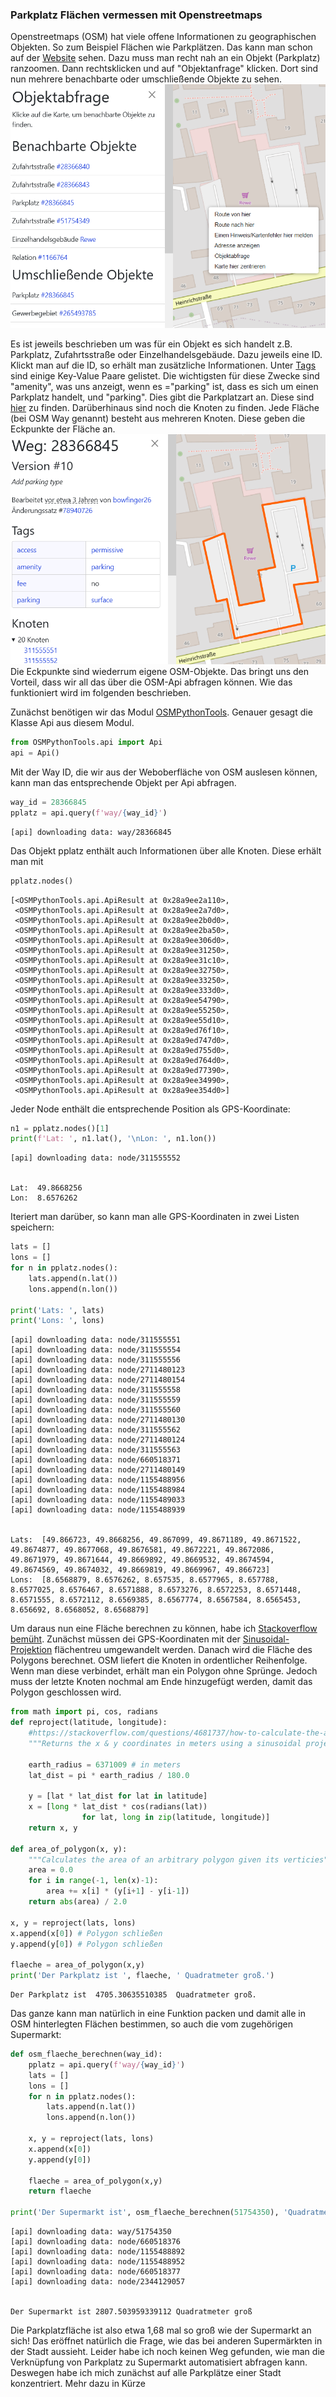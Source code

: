 ### Parkplatz Flächen vermessen mit Openstreetmaps  

Openstreetmaps (OSM) hat viele offene Informationen zu geographischen Objekten. So zum Beispiel Flächen wie Parkplätzen. Das kann man schon auf der [Website](openstreetmap.org) sehen. Dazu muss man recht nah an ein Objekt (Parkplatz) ranzoomen. Dann rechtsklicken und auf "Objektanfrage" klicken. Dort sind nun mehrere benachbarte oder umschließende Objekte zu sehen.  
![image](./assets/img/objektabfrage.png)  

Es ist jeweils beschrieben um was für ein Objekt es sich handelt z.B. Parkplatz, Zufahrtsstraße oder Einzelhandelsgebäude. Dazu jeweils eine ID. Klickt man auf die ID, so erhält man zusätzliche Informationen. Unter [Tags](https://wiki.openstreetmap.org/wiki/Tags) sind einige Key-Value Paare gelistet. Die wichtigsten für diese Zwecke sind "amenity", was uns anzeigt, wenn es ="parking" ist, dass es sich um einen Parkplatz handelt, und "parking". Dies gibt die Parkplatzart an. Diese sind [hier](https://wiki.openstreetmap.org/wiki/DE:Key:parking?uselang=de) zu finden. Darüberhinaus sind noch die Knoten zu finden. Jede Fläche (bei OSM Way genannt) besteht aus mehreren Knoten. Diese geben die Eckpunkte der Fläche an.  
![image](./assets/img/osm_parkplatz.png)  
Die Eckpunkte sind wiederrum eigene OSM-Objekte. Das bringt uns den Vorteil, dass wir all das über die OSM-Api abfragen können. Wie das funktioniert wird im folgenden beschrieben.  

Zunächst benötigen wir das Modul [OSMPythonTools](https://pypi.org/project/OSMPythonTools/). Genauer gesagt die Klasse Api aus diesem Modul. 


```python
from OSMPythonTools.api import Api
api = Api()
```

Mit der Way ID, die wir aus der Weboberfläche von OSM auslesen können, kann man das entsprechende Objekt per Api abfragen. 


```python
way_id = 28366845
pplatz = api.query(f'way/{way_id}')
```

    [api] downloading data: way/28366845
    

Das Objekt pplatz enthält auch Informationen über alle Knoten. Diese erhält man mit


```python
pplatz.nodes()
```




    [<OSMPythonTools.api.ApiResult at 0x28a9ee2a110>,
     <OSMPythonTools.api.ApiResult at 0x28a9ee2a7d0>,
     <OSMPythonTools.api.ApiResult at 0x28a9ee2b0d0>,
     <OSMPythonTools.api.ApiResult at 0x28a9ee2ba50>,
     <OSMPythonTools.api.ApiResult at 0x28a9ee306d0>,
     <OSMPythonTools.api.ApiResult at 0x28a9ee31250>,
     <OSMPythonTools.api.ApiResult at 0x28a9ee31c10>,
     <OSMPythonTools.api.ApiResult at 0x28a9ee32750>,
     <OSMPythonTools.api.ApiResult at 0x28a9ee33250>,
     <OSMPythonTools.api.ApiResult at 0x28a9ee333d0>,
     <OSMPythonTools.api.ApiResult at 0x28a9ee54790>,
     <OSMPythonTools.api.ApiResult at 0x28a9ee55250>,
     <OSMPythonTools.api.ApiResult at 0x28a9ee55d10>,
     <OSMPythonTools.api.ApiResult at 0x28a9ed76f10>,
     <OSMPythonTools.api.ApiResult at 0x28a9ed747d0>,
     <OSMPythonTools.api.ApiResult at 0x28a9ed755d0>,
     <OSMPythonTools.api.ApiResult at 0x28a9ed764d0>,
     <OSMPythonTools.api.ApiResult at 0x28a9ed77390>,
     <OSMPythonTools.api.ApiResult at 0x28a9ee34990>,
     <OSMPythonTools.api.ApiResult at 0x28a9ee354d0>]



Jeder Node enthält die entsprechende Position als GPS-Koordinate:


```python
n1 = pplatz.nodes()[1]
print(f'Lat: ', n1.lat(), '\nLon: ', n1.lon())
```

    [api] downloading data: node/311555552
    

    Lat:  49.8668256 
    Lon:  8.6576262
    

Iteriert man darüber, so kann man alle GPS-Koordinaten in zwei Listen speichern:


```python
lats = []
lons = []
for n in pplatz.nodes():
    lats.append(n.lat())
    lons.append(n.lon())

print('Lats: ', lats)
print('Lons: ', lons)
```

    [api] downloading data: node/311555551
    [api] downloading data: node/311555554
    [api] downloading data: node/311555556
    [api] downloading data: node/2711480123
    [api] downloading data: node/2711480154
    [api] downloading data: node/311555558
    [api] downloading data: node/311555559
    [api] downloading data: node/311555560
    [api] downloading data: node/2711480130
    [api] downloading data: node/311555562
    [api] downloading data: node/2711480124
    [api] downloading data: node/311555563
    [api] downloading data: node/660518371
    [api] downloading data: node/2711480149
    [api] downloading data: node/1155488956
    [api] downloading data: node/1155488984
    [api] downloading data: node/1155489033
    [api] downloading data: node/1155488939
    

    Lats:  [49.866723, 49.8668256, 49.867099, 49.8671189, 49.8671522, 49.8674877, 49.8677068, 49.8676581, 49.8672221, 49.8672086, 49.8671979, 49.8671644, 49.8669892, 49.8669532, 49.8674594, 49.8674569, 49.8674032, 49.8669819, 49.8669967, 49.866723]
    Lons:  [8.6568879, 8.6576262, 8.657535, 8.6577965, 8.657788, 8.6577025, 8.6576467, 8.6571888, 8.6573276, 8.6572253, 8.6571448, 8.6571555, 8.6572112, 8.6569385, 8.6567774, 8.6567584, 8.6565453, 8.656692, 8.6568052, 8.6568879]
    

Um daraus nun eine Fläche berechnen zu können, habe ich [Stackoverflow bemüht](https://stackoverflow.com/questions/4681737/how-to-calculate-the-area-of-a-polygon-on-the-earths-surface-using-python). Zunächst müssen dei GPS-Koordinaten mit der [Sinusoidal-Projektion](https://de.wikipedia.org/wiki/Sinusoidal-Projektion) flächentreu umgewandelt werden. Danach wird die Fläche des Polygons berechnet. OSM liefert die Knoten in ordentlicher Reihenfolge. Wenn man diese verbindet, erhält man ein Polygon ohne Sprünge. Jedoch muss der letzte Knoten nochmal am Ende hinzugefügt werden, damit das Polygon geschlossen wird.


```python
from math import pi, cos, radians
def reproject(latitude, longitude):
    #https://stackoverflow.com/questions/4681737/how-to-calculate-the-area-of-a-polygon-on-the-earths-surface-using-python
    """Returns the x & y coordinates in meters using a sinusoidal projection"""

    earth_radius = 6371009 # in meters
    lat_dist = pi * earth_radius / 180.0

    y = [lat * lat_dist for lat in latitude]
    x = [long * lat_dist * cos(radians(lat)) 
                for lat, long in zip(latitude, longitude)]
    return x, y

def area_of_polygon(x, y):
    """Calculates the area of an arbitrary polygon given its verticies"""
    area = 0.0
    for i in range(-1, len(x)-1):
        area += x[i] * (y[i+1] - y[i-1])
    return abs(area) / 2.0

x, y = reproject(lats, lons)
x.append(x[0]) # Polygon schließen
y.append(y[0]) # Polygon schließen

flaeche = area_of_polygon(x,y)
print('Der Parkplatz ist ', flaeche, ' Quadratmeter groß.')
```

    Der Parkplatz ist  4705.30635510385  Quadratmeter groß.
    

Das ganze kann man natürlich in eine Funktion packen und damit alle in OSM hinterlegten Flächen bestimmen, so auch die vom zugehörigen Supermarkt:  


```python
def osm_flaeche_berechnen(way_id):
    pplatz = api.query(f'way/{way_id}')
    lats = []
    lons = []
    for n in pplatz.nodes():
        lats.append(n.lat())
        lons.append(n.lon())
    
    x, y = reproject(lats, lons)
    x.append(x[0]) 
    y.append(y[0]) 

    flaeche = area_of_polygon(x,y)
    return flaeche

print('Der Supermarkt ist', osm_flaeche_berechnen(51754350), 'Quadratmeter groß')
```

    [api] downloading data: way/51754350
    [api] downloading data: node/660518376
    [api] downloading data: node/1155488892
    [api] downloading data: node/1155488952
    [api] downloading data: node/660518377
    [api] downloading data: node/2344129057
    

    Der Supermarkt ist 2807.503959339112 Quadratmeter groß
    

Die Parkplatzfläche ist also etwa 1,68 mal so groß wie der Supermarkt an sich! Das eröffnet natürlich die Frage, wie das bei anderen Supermärkten in der Stadt aussieht. Leider habe ich noch keinen Weg gefunden, wie man die Verknüpfung von Parkplatz zu Supermarkt automatisiert abfragen kann. Deswegen habe ich mich zunächst auf alle Parkplätze einer Stadt konzentriert. Mehr dazu in Kürze


```python

```

